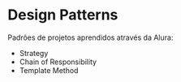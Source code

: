 # Design Patterns 
Padrões de projetos aprendidos através da Alura:
- Strategy
- Chain of Responsibility
- Template Method
